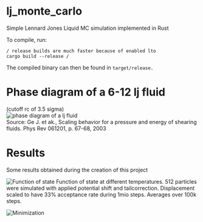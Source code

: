 # lj_monte_carlo
Simple Lennard Jones Liquid MC simulation implemented in Rust

To compile, run:
```
/ release builds are much faster because of enabled lto
cargo build --release /
```

The compiled binary can then be found in ```target/release.```

# Phase diagram of a 6-12 lj fluid
(cutoff rc of 3.5 sigma)  
![phase diagram of a lj fluid](https://www.researchgate.net/profile/Billy_Todd/publication/7525791/figure/fig1/AS:280682271133696@1443931276144/FIG-1-Phase-diagram-for-the-6-12-Lennard-Jones-fluid-with-a-cutoff-radius-of-r-c-35.png)  
Source: Ge J. et ak., Scaling behavior for a pressure and energy of shearing fluids. Phys Rev 061201, p. 67-68, 2003


# Results
Some results obtained during the creation of this project


![Function of state](results/FoS/FoS.png)
Function of state at different temperatures. 512 particles were simulated with applied potential shift and tailcorrection. Displacement scaled to have 33% acceptance rate during 1mio steps. Averages over 100k steps.

![Minimization](results/energy_minimization/energy_minimization.png)
